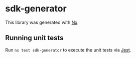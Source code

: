 # sdk-generator

This library was generated with [Nx](https://nx.dev).

## Running unit tests

Run `nx test sdk-generator` to execute the unit tests via [Jest](https://jestjs.io).
